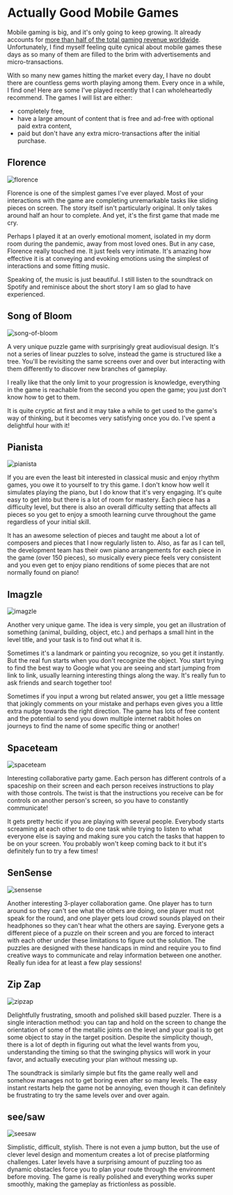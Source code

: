 # Actually Good Mobile Games

Mobile gaming is big, and it's only going to keep growing. It already accounts for [more than half of the total gaming revenue worldwide](https://www.statista.com/topics/1906/mobile-gaming/). Unfortunately, I find myself feeling quite cynical about mobile games these days as so many of them are filled to the brim with advertisements and micro-transactions. 

With so many new games hitting the market every day, I have no doubt there are countless gems worth playing among them. Every once in a while, I find one! Here are some I've played recently that I can wholeheartedly recommend. The games I will list are either:

- completely free,
- have a large amount of content that is free and ad-free with optional paid extra content,
- paid but don't have any extra micro-transactions after the initial purchase.

## Florence

![florence](assets/florence.jpg)

Florence is one of the simplest games I've ever played. Most of your interactions with the game are completing unremarkable tasks like sliding pieces on screen. The story itself isn't particularly original. It only takes around half an hour to complete. And yet, it's the first game that made me cry.

Perhaps I played it at an overly emotional moment, isolated in my dorm room during the pandemic, away from most loved ones. But in any case, Florence really touched me. It just feels very intimate. It's amazing how effective it is at conveying and evoking emotions using the simplest of interactions and some fitting music. 

Speaking of, the music is just beautiful. I still listen to the soundtrack on Spotify and reminisce about the short story I am so glad to have experienced.

## Song of Bloom

![song-of-bloom](assets/song-of-bloom.jpg)

A very unique puzzle game with surprisingly great audiovisual design. It's not a series of linear puzzles to solve, instead the game is structured like a tree. You'll be revisiting the same screens over and over but interacting with them differently to discover new branches of gameplay.

I really like that the only limit to your progression is knowledge, everything in the game is reachable from the second you open the game; you just don't know how to get to them.

It is quite cryptic at first and it may take a while to get used to the game's way of thinking, but it becomes very satisfying once you do. I've spent a delightful hour with it!

## Pianista

![pianista](assets/pianista.jpg)

If you are even the least bit interested in classical music and enjoy rhythm games, you owe it to yourself to try this game. I don't know how well it simulates playing the piano, but I do know that it's very engaging. It's quite easy to get into but there is a lot of room for mastery. Each piece has a difficulty level, but there is also an overall difficulty setting that affects all pieces so you get to enjoy a smooth learning curve throughout the game regardless of your initial skill.

It has an awesome selection of pieces and taught me about a lot of composers and pieces that I now regularly listen to. Also, as far as I can tell, the development team has their own piano arrangements for each piece in the game (over 150 pieces), so musically every piece feels very consistent and you even get to enjoy piano renditions of some pieces that are not normally found on piano!

## Imagzle

![imagzle](assets/imagzle.jpg)

Another very unique game. The idea is very simple, you get an illustration of something (animal, building, object, etc.) and perhaps a small hint in the level title, and your task is to find out what it is. 

Sometimes it's a landmark or painting you recognize, so you get it instantly. But the real fun starts when you don't recognize the object. You start trying to find the best way to Google what you are seeing and start jumping from link to link, usually learning interesting things along the way. It's really fun to ask friends and search together too!

Sometimes if you input a wrong but related answer, you get a little message that jokingly comments on your mistake and perhaps even gives you a little extra nudge towards the right direction. The game has lots of free content and the potential to send you down multiple internet rabbit holes on journeys to find the name of some specific thing or another!

## Spaceteam

![spaceteam](assets/spaceteam.jpg)

Interesting collaborative party game. Each person has different controls of a spaceship on their screen and each person receives instructions to play with those controls. The twist is that the instructions you receive can be for controls on another person's screen, so you have to constantly communicate! 

It gets pretty hectic if you are playing with several people. Everybody starts screaming at each other to do one task while trying to listen to what everyone else is saying and making sure you catch the tasks that happen to be on your screen. You probably won't keep coming back to it but it's definitely fun to try a few times!

## SenSense

![sensense](assets/sensense.png)

Another interesting 3-player collaboration game. One player has to turn around so they can't see what the others are doing, one player must not speak for the round, and one player gets loud crowd sounds played on their headphones so they can't hear what the others are saying. Everyone gets a different piece of a puzzle on their screen and you are forced to interact with each other under these limitations to figure out the solution. The puzzles are designed with these handicaps in mind and require you to find creative ways to communicate and relay information between one another. Really fun idea for at least a few play sessions!

## Zip Zap

![zipzap](assets/zipzap.jpg)

Delightfully frustrating, smooth and polished skill based puzzler. There is a single interaction method: you can tap and hold on the screen to change the orientation of some of the metallic joints on the level and your goal is to get some object to stay in the target position. Despite the simplicity though, there is a lot of depth in figuring out what the level wants from you, understanding the timing so that the swinging physics will work in your favor, and actually executing your plan without messing up.

The soundtrack is similarly simple but fits the game really well and somehow manages not to get boring even after so many levels. The easy instant restarts help the game not be annoying, even though it can definitely be frustrating to try the same levels over and over again.

## see/saw

![seesaw](assets/seesaw.jpg)

Simplistic, difficult, stylish. There is not even a jump button, but the use of clever level design and momentum creates a lot of precise platforming challenges. Later levels have a surprising amount of puzzling too as dynamic obstacles force you to plan your route through the environment before moving. The game is really polished and everything works super smoothly, making the gameplay as frictionless as possible.